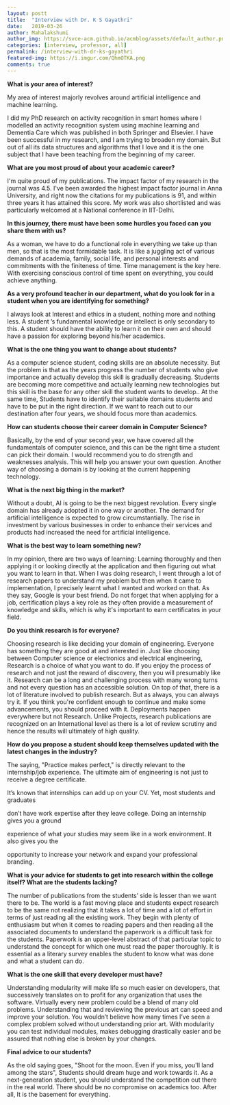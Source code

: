 ```yaml
---
layout: postt
title:  "Interview with Dr. K S Gayathri"
date:   2019-03-26
author: Mahalakshumi
author_img: https://svce-acm.github.io/acmblog/assets/default_author.png
categories: [interview, professor, all]
permalink: /interview-with-dr-ks-gayathri
featured-img: https://i.imgur.com/QhmOTKA.png
comments: true
---
```


**What is your area of interest?**

My area of interest majorly revolves around artificial intelligence and machine learning.

I did my PhD research on activity recognition in smart homes where I modelled an activity recognition system using machine learning and Dementia Care which was published in both Springer and Elsevier. I have been successful in my research, and I am trying to broaden my domain. But out of all its data structures and algorithms that I love and it is the one subject that I have been teaching from the beginning of my career.

**What are you most proud of about your academic career?**

I'm quite proud of my publications. The impact factor of my research in the journal was 4.5. I've been awarded the highest impact factor journal in Anna University, and right now the citations for my publications is 91, and within three years it has attained this score. My work was also shortlisted and was particularly welcomed at a National conference in IIT-Delhi.

**In this journey, there must have been some hurdles you faced can**  **you share them with us?**

As a woman, we have to do a functional role in everything we take up than men, so that is the most formidable task. It is like a juggling act of various demands of academia, family, social life, and personal interests and commitments with the finiteness of time. Time management is the key here. With exercising conscious control of time spent on everything, you could achieve anything.

**As a very profound teacher in our department, what do you look for in a student when you are identifying for something?**

I always look at Interest and ethics in a student, nothing more and nothing less. A student ’s fundamental knowledge or intellect is only secondary to this. A student should have the ability to learn it on their own and should have a passion for exploring beyond his/her academics.

**What is the one thing you want to change about students?**

As a computer science student, coding skills are an absolute necessity. But the problem is that as the years progress the number of students who give importance and actually develop this skill is gradually decreasing. Students are becoming more competitive and actually learning new technologies but this skill is the base for any other skill the student wants to develop.. At the same time, Students have to identify their suitable domains students and have to be put in the right direction. If we want to reach out to our destination after four years, we should focus more than academics.

**How can students choose their career domain in Computer Science?**

Basically, by the end of your second year, we have covered all the fundamentals of computer science, and this can be the right time a student can pick their domain. I would recommend you to do strength and weaknesses analysis. This will help you answer your own question. Another way of choosing a domain is by looking at the current happening technology.

**What is the next big thing in the market?**

Without a doubt, AI is going to be the next biggest revolution. Every single domain has already adopted it in one way or another. The demand for artificial intelligence is expected to grow circumstantially. The rise in investment by various businesses in order to enhance their services and products had increased the need for artificial intelligence.

**What is the best way to learn something new?**

In my opinion, there are two ways of learning: Learning thoroughly and then applying it or looking directly at the application and then figuring out what you want to learn in that. When I was doing research, I went through a lot of research papers to understand my problem but then when it came to implementation, I precisely learnt what I wanted and worked on that. As they say, Google is your best friend. Do not forget that when applying for a job, certification plays a key role as they often provide a measurement of knowledge and skills, which is why it's important to earn certificates in your field.

**Do you think research is for everyone?**

Choosing research is like deciding your domain of engineering. Everyone has something they are good at and interested in. Just like choosing between Computer science or electronics and electrical engineering, Research is a choice of what you want to do. If you enjoy the process of research and not just the reward of discovery, then you will presumably like it. Research can be a long and challenging process with many wrong turns and not every question has an accessible solution. On top of that, there is a lot of literature involved to publish research. But as always, you can always try it. If you think you're confident enough to continue and make some advancements, you should proceed with it. Deployments happen everywhere but not Research. Unlike Projects, research publications are recognized on an International level as there is a lot of review scrutiny and hence the results will ultimately of high quality.

**How do you propose a student should keep themselves updated with the latest changes in the industry?**

The saying, "Practice makes perfect," is directly relevant to the internship/job experience. The ultimate aim of engineering is not just to receive a degree certificate.

It’s known that internships can add up on your CV. Yet, most students and graduates

don’t have work expertise after they leave college. Doing an internship gives you a ground

experience of what your studies may seem like in a work environment. It also gives you the

opportunity to increase your network and expand your professional branding.

**What is your advice for students to get into research within the college itself? What are the students lacking?**

The number of publications from the students’ side is lesser than we want there to be. The world is a fast moving place and students expect research to be the same not realizing that it takes a lot of time and a lot of effort in terms of just reading all the existing work. They begin with plenty of enthusiasm but when it comes to reading papers and then reading all the associated documents to understand the paperwork is a difficult task for the students. Paperwork is an upper-level abstract of that particular topic to understand the concept for which one must read the paper thoroughly. It is essential as a literary survey enables the student to know what was done and what a student can do.

**What is the one skill that every developer must have?**

Understanding modularity will make life so much easier on developers, that successively translates on to profit for any organization that uses the software. Virtually every new problem could be a blend of many old problems. Understanding that and reviewing the previous art can speed and improve your solution. You wouldn’t believe how many times I’ve seen a complex problem solved without understanding prior art. With modularity you can test individual modules, makes debugging drastically easier and be assured that nothing else is broken by your changes.

**Final advice to our students?**

As the old saying goes, "Shoot for the moon. Even if you miss, you'll land among the stars", Students should dream huge and work towards it. As a next-generation student, you should understand the competition out there in the real world. There should be no compromise on academics too. After all, It is the basement for everything.